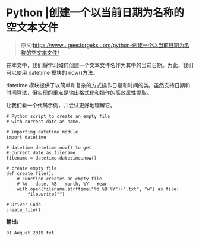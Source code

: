# Python |创建一个以当前日期为名称的空文本文件

> 原文:[https://www . geesforgeks . org/python-创建一个以当前日期为名称的空文本文件/](https://www.geeksforgeeks.org/python-create-an-empty-text-file-with-current-date-as-its-name/)

在本文中，我们将学习如何创建一个文本文件名作为其中的当前日期。为此，我们可以使用 datetime 模块的 now()方法。

datetime 模块提供了以简单和复杂的方式操作日期和时间的类。虽然支持日期和时间算法，但实现的重点是输出格式化和操作的高效属性提取。

让我们看一个代码示例，并尝试更好地理解它。

```
# Python script to create an empty file
# with current date as name.

# importing datetime module
import datetime

# datetime.datetime.now() to get 
# current date as filename.
filename = datetime.datetime.now()

# create empty file
def create_file():
    # Function creates an empty file
    # %d - date, %B - month, %Y - Year
    with open(filename.strftime("%d %B %Y")+".txt", "w") as file:
        file.write("")

# Driver Code
create_file()
```

**输出:**

```
01 August 2019.txt
```